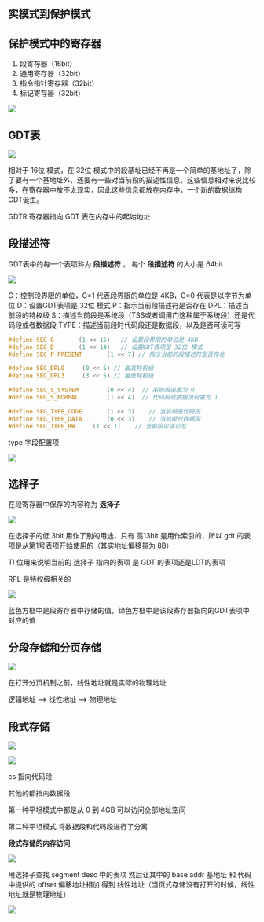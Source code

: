 ## 实模式到保护模式



## 保护模式中的寄存器

1. 段寄存器（16bit）
2. 通用寄存器（32bit）
3. 指令指针寄存器（32bit）
4. 标记寄存器（32bit）

![](content.assets/image-20231022200401900.png)



## GDT表

![](content.assets/image-20231023105903054.png)

相对于 16位 模式，在 32位 模式中的段基址已经不再是一个简单的基地址了，除了要有一个基地址外，还要有一些对当前段的描述性信息，这些信息相对来说比较多，在寄存器中放不太现实，因此这些信息都放在内存中，一个新的数据结构GDT诞生。

GDTR 寄存器指向 GDT 表在内存中的起始地址

## 段描述符

GDT表中的每一个表项称为 **段描述符** ， 每个 **段描述符** 的大小是 64bit

![](content.assets/image-20231023110158458.png)

G：控制段界限的单位，G=1 代表段界限的单位是 4KB，G=0 代表是以字节为单位
D：设置GDT表项是 32位 模式
P：指示当前段描述符是否存在
DPL：描述当前段的特权级
S：描述当前段是系统段（TSS或者调用门这种属于系统段）还是代码段或者数据段
TYPE：描述当前段时代码段还是数据段，以及是否可读可写

```c
#define SEG_G       (1 << 15)   // 设置段界限的单位是 4KB
#define SEG_D       (1 << 14)   // 设置GDT表项是 32位 模式
#define SEG_P_PRESENT       (1 << 7) // 指示当前的段描述符是否存在

#define SEG_DPL0     (0 << 5) // 最高特权级
#define SEG_DPL3     (3 << 5) // 最低特权级

#define SEG_S_SYSTEM        (0 << 4)  // 系统段设置为 0
#define SEG_S_NORMAL        (1 << 4)  // 代码段或数据段设置为 1

#define SEG_TYPE_CODE       (1 << 3)    // 当前段是代码段
#define SEG_TYPE_DATA       (0 << 3)    // 当前段时数据段
#define SEG_TYPE_RW     (1 << 1)    // 当前段可读可写
```





type 字段配置项

![](content.assets/image-20231023184039475.png)





## 选择子

在段寄存器中保存的内容称为 **选择子**

![](content.assets/image-20231023152305289.png)

在选择子的低 3bit 用作了别的用途，只有 高13bit 是用作索引的，所以 gdt 的表项是从第1号表项开始使用的（其实地址偏移量为 8B）

TI 位用来说明当前的 选择子 指向的表项 是 GDT 的表项还是LDT的表项

RPL 是特权级相关的



![](content.assets/image-20231023202522682.png)

蓝色方框中是段寄存器中存储的值，绿色方框中是该段寄存器指向的GDT表项中对应的值





## 分段存储和分页存储

![](content.assets/image-20231023145522131.png)

在打开分页机制之前，线性地址就是实际的物理地址

逻辑地址 ==> 线性地址 ==> 物理地址



## 段式存储

![](content.assets/image-20231023151607914.png)





![](content.assets/image-20231023151643156.png)

cs 指向代码段

其他的都指向数据段

第一种平坦模式中都是从 0 到 4GB 可以访问全部地址空间

第二种平坦模式 将数据段和代码段进行了分离



**段式存储的内存访问**

![](content.assets/image-20231023152001590.png)

用选择子查找 segment desc 中的表项 然后让其中的 base addr 基地址 和 代码中提供的 offset 偏移地址相加 得到 线性地址（当页式存储没有打开的时候，线性地址就是物理地址）

![](content.assets/image-20231023152808250.png)

